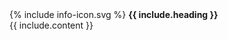 <div class="bg-red-50 text-red-800 p-6 rounded-lg my-5" role="alert">
  <div class="mb-3 flex items-center fill-red-800">
    {% include info-icon.svg %}
    <strong class="font-bold text-sm mr-3">{{ include.heading }}</strong>
  </div>

  <div class="text-sm">{{ include.content }}</div>
</div>